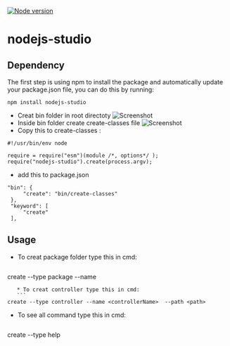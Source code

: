 [![Node version](https://img.shields.io/node/v/nodejs-studio.svg?style=flat)](http://nodejs.org/download/)

# nodejs-studio
## Dependency
The first step is using npm to install the package and automatically update your package.json file, you can do this by running:
 ```
npm install nodejs-studio
 ```
 * Creat bin folder in root directoty
 ![Screenshot](images/1.JPG)
 * Inside bin folder create create-classes file 
 ![Screenshot](images/2.JPG)
 * Copy this to create-classes :
  ```
#!/usr/bin/env node

require = require("esm")(module /*, options*/ );
require("nodejs-studio").create(process.argv);
 ```
  * add this to package.json
   ```
   "bin": {
        "create": "bin/create-classes"
    },
    "keyword": [
        "create"
    ],
 ```
 
 ## Usage
  * To creat package folder type this in cmd:
    ```
create --type package --name <your-package-name>
 ```
    * To creat controller type this in cmd:
    ```
create --type controller --name <controllerName>  --path <path>
 ```
 * To see all command type this in cmd:
    ```
create --type help
 ```
